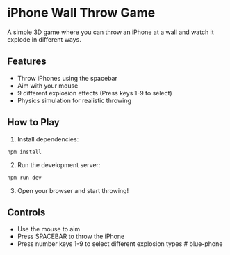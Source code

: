 # iPhone Wall Throw Game

A simple 3D game where you can throw an iPhone at a wall and watch it explode in different ways.

## Features

- Throw iPhones using the spacebar
- Aim with your mouse
- 9 different explosion effects (Press keys 1-9 to select)
- Physics simulation for realistic throwing

## How to Play

1. Install dependencies:
```
npm install
```

2. Run the development server:
```
npm run dev
```

3. Open your browser and start throwing!

## Controls

- Use the mouse to aim
- Press SPACEBAR to throw the iPhone
- Press number keys 1-9 to select different explosion types # blue-phone
